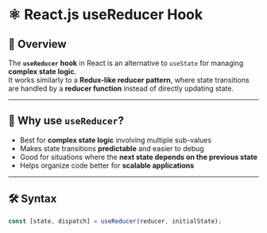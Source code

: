 # ⚛️ React.js useReducer Hook

## 📖 Overview
The **`useReducer` hook** in React is an alternative to `useState` for managing **complex state logic**.  
It works similarly to a **Redux-like reducer pattern**, where state transitions are handled by a **reducer function** instead of directly updating state.  

---

## 🚀 Why use `useReducer`?
- Best for **complex state logic** involving multiple sub-values  
- Makes state transitions **predictable** and easier to debug  
- Good for situations where the **next state depends on the previous state**  
- Helps organize code better for **scalable applications**  

---

## 🛠️ Syntax
```jsx
const [state, dispatch] = useReducer(reducer, initialState);

